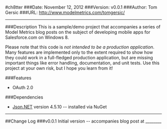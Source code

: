 #ch8tter
###Date: November 12, 2012
###Version: v0.0.1
###Author: Tom Gersic
###URL: http://www.modelmetrics.com/tomgersic/

----------
###Description
This is a sample/demo project that accompanies a series of Model Metrics blog posts on the subject of developing mobile apps for Salesforce.com on Windows 8. 

Please note that this code is *not intended to be a production application*. Many features are implemented only to the extent required to show how they could work in a full-fledged production application, but are missing important things like error handling, documentation, and unit tests. Use this project at your own risk, but I hope you learn from it!

###Features
* OAuth 2.0

###Dependencies
* [Json.NET][1] version 4.5.10 -- installed via NuGet

----------

##Change Log
###v0.0.1
Initial version -- accompanies blog post at ________


  [1]: http://james.newtonking.com/projects/json-net.aspx
